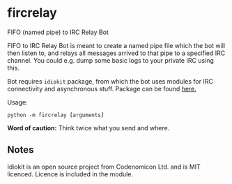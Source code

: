 # fircrelay
FIFO (named pipe) to IRC Relay Bot

FIFO to IRC Relay Bot is meant to create a named pipe file which the bot will then listen to, and relays all messages arrived to that pipe to a specified IRC channel. You could e.g. dump some basic logs to your private IRC using this.

Bot requires ```idiokit``` package, from which the bot uses modules for IRC connectivity and asynchronous stuff. Package can be found [here.](https://github.com/abusesa/idiokit/)

Usage:

    python -m fircrelay [arguments]

**Word of caution:** Think twice what you send and where.

## Notes

Idiokit is an open source project from Codenomicon Ltd. and is MIT licenced. Licence is included in the module.
